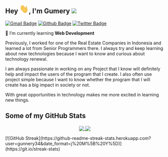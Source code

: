 ## Hey <img src='https://github.com/elhakimyasya/elhakimyasya/blob/master/assets/Hi.gif' width='29' height='29'/>, I'm Gumery ![](https://komarev.com/ghpvc/?username=gunnery34)
[![Gmail Badge](https://img.shields.io/badge/-anievo.id@gmail.com-c14438?style=flat&logo=Gmail&logoColor=white&link=mailto:anievo.id@gmail.com)](mailto:anievo.id@gmail.com) [![Github Badge](https://img.shields.io/badge/-gunnery34-grey?style=flat&logo=github&logoColor=white&link=https://github.com/gunnery34/)](https://www.github.com/gunnery34/) [![Twitter Badge](https://img.shields.io/badge/-AniEvoID-00acee?style=flat&logo=twitter&logoColor=white&link=https://twitter.com/AniEvoID/)](https://www.twitter.com/AniEvoID/)

🌱 I’m currently learning **Web Development**<br/>

Previously, I worked for one of the Real Estate Companies in Indonesia and learned a lot from Senior Programmers there. I always try and keep learning about new technologies because I want to know and curious about technology renewal.

I am always passionate in working on any Project that I know will definitely help and impact the users of the program that I create. I also often use project simple because I want to know whether the program that I will create has a big impact in society or not.

With great opportunities in technology makes me more excited in learning new things.

## Some of my GitHub Stats

<p align=center>
  <a href="javascript:;" title="Stats">
    <img height=175 align="center" src="https://github-readme-stats.vercel.app/api?username=gunnery34&show_icons=true&include_all_commits=true">
  </a>
  <a href="javascript:;" title="Stats">
    <img height=175 align="center" src="https://github-readme-stats.vercel.app/api/top-langs/?username=gunnery34&layout=compact" />
  </a>
</p>
[![GitHub Streak](https://github-readme-streak-stats.herokuapp.com?user=gunnery34&date_format=j%20M%5B%20Y%5D)](https://git.io/streak-stats)
